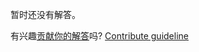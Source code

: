 
暂时还没有解答。

有兴趣[贡献你的解答](https://github.com/BFEdev/BFE.dev-solutions/blob/main/quiz/try-catch-finally-2_zh.md)吗? [Contribute guideline](https://github.com/BFEdev/BFE.dev-solutions#how-to-contribute)
